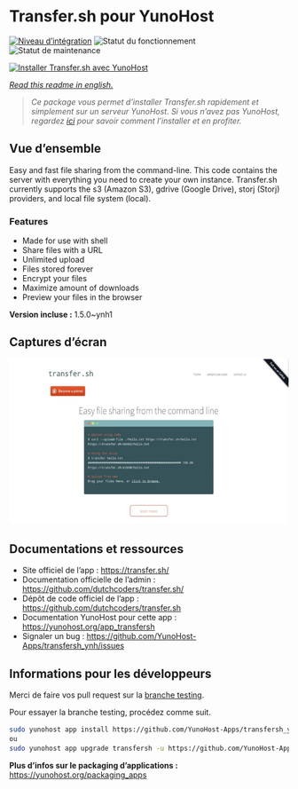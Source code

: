 <!--
N.B.: This README was automatically generated by https://github.com/YunoHost/apps/tree/master/tools/README-generator
It shall NOT be edited by hand.
-->

# Transfer.sh pour YunoHost

[![Niveau d’intégration](https://dash.yunohost.org/integration/transfersh.svg)](https://dash.yunohost.org/appci/app/transfersh) ![Statut du fonctionnement](https://ci-apps.yunohost.org/ci/badges/transfersh.status.svg) ![Statut de maintenance](https://ci-apps.yunohost.org/ci/badges/transfersh.maintain.svg)

[![Installer Transfer.sh avec YunoHost](https://install-app.yunohost.org/install-with-yunohost.svg)](https://install-app.yunohost.org/?app=transfersh)

*[Read this readme in english.](./README.md)*

> *Ce package vous permet d’installer Transfer.sh rapidement et simplement sur un serveur YunoHost.
Si vous n’avez pas YunoHost, regardez [ici](https://yunohost.org/#/install) pour savoir comment l’installer et en profiter.*

## Vue d’ensemble

Easy and fast file sharing from the command-line. This code contains the server with everything you need to create your own instance.
Transfer.sh currently supports the s3 (Amazon S3), gdrive (Google Drive), storj (Storj) providers, and local file system (local).

### Features

- Made for use with shell
- Share files with a URL
- Unlimited upload
- Files stored forever
- Encrypt your files
- Maximize amount of downloads
- Preview your files in the browser


**Version incluse :** 1.5.0~ynh1

## Captures d’écran

![Capture d’écran de Transfer.sh](./doc/screenshots/transfer.sh-about.jpg)

## Documentations et ressources

* Site officiel de l’app : <https://transfer.sh/>
* Documentation officielle de l’admin : <https://github.com/dutchcoders/transfer.sh/>
* Dépôt de code officiel de l’app : <https://github.com/dutchcoders/transfer.sh>
* Documentation YunoHost pour cette app : <https://yunohost.org/app_transfersh>
* Signaler un bug : <https://github.com/YunoHost-Apps/transfersh_ynh/issues>

## Informations pour les développeurs

Merci de faire vos pull request sur la [branche testing](https://github.com/YunoHost-Apps/transfersh_ynh/tree/testing).

Pour essayer la branche testing, procédez comme suit.

``` bash
sudo yunohost app install https://github.com/YunoHost-Apps/transfersh_ynh/tree/testing --debug
ou
sudo yunohost app upgrade transfersh -u https://github.com/YunoHost-Apps/transfersh_ynh/tree/testing --debug
```

**Plus d’infos sur le packaging d’applications :** <https://yunohost.org/packaging_apps>
